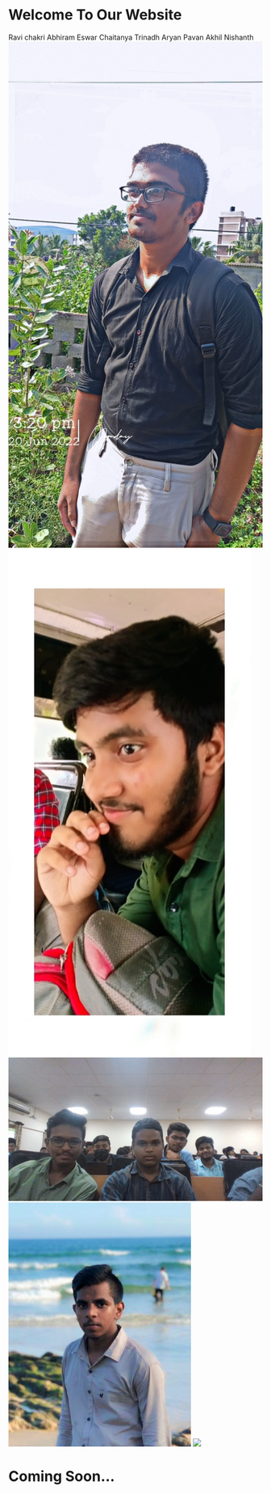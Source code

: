 # Welcome To Our Website

  Ravi        chakri
  Abhiram           Eswar
  Chaitanya         Trinadh
  Aryan             Pavan
  Akhil             Nishanth
![](pic3.jpeg)
![](pic4.jpeg)
![](pic1.jpg)
![](IMG_20220718_190615.jpg)
![](IMG_20220718_.jpg)
# Coming Soon...
